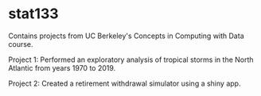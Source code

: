 # stat133
Contains projects from UC Berkeley's Concepts in Computing with Data course.

Project 1:
Performed an exploratory analysis of tropical storms in the North Atlantic from years 1970 to 2019.

Project 2:
Created a retirement withdrawal simulator using a shiny app.
